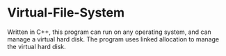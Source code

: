 # Virtual-File-System


Written in C++, this program can run on any operating system, and can manage a virtual
hard disk. The program uses linked allocation to manage the virtual hard disk.
